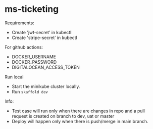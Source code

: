 # ms-ticketing

Requirements:
- Create 'jwt-secret' in kubectl
- Create 'stripe-secret' in kubectl

For github actions:
- DOCKER_USERNAME
- DOCKER_PASSWORD
- DIGITALOCEAN_ACCESS_TOKEN


Run local
- Start the minikube cluster locally.
- Run `skaffold dev`

Info:
- Test case will run only when there are changes in repo and a pull request is created on branch to dev, uat or master
- Deploy will happen only when there is push/merge in main branch.